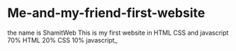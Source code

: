 # Me-and-my-friend-first-website
the name is ShamitWeb
This is my first website in HTML CSS and javascript
70% HTML 20% CSS 10% javascript_
